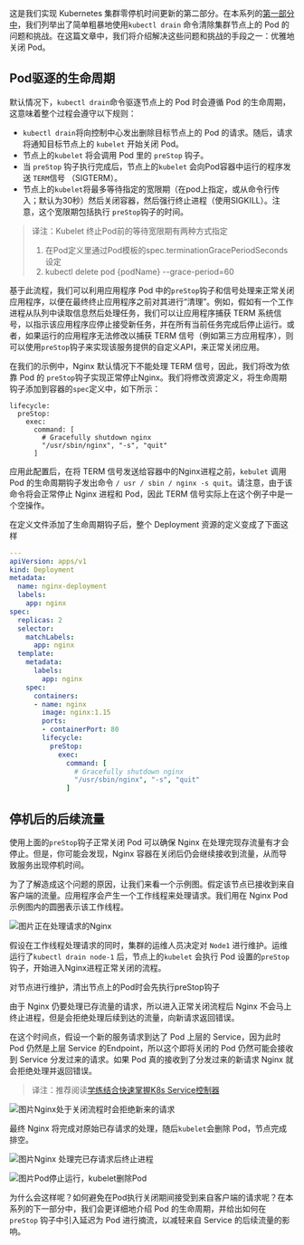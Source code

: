 这是我们实现 Kubernetes 集群零停机时间更新的第二部分。在本系列的[第一部分中](http://mp.weixin.qq.com/s?__biz=MzUzNTY5MzU2MA==&mid=2247487176&idx=1&sn=e3cb877a897fa24320f1820ceb80c4d0&chksm=fa80df5fcdf75649c1d517fabd265b37408654917bf6dfe8ffb35625387d0aef23e5516c0fe8&scene=21#wechat_redirect)，我们列举出了简单粗暴地使用`kubectl drain` 命令清除集群节点上的 Pod 的问题和挑战。在这篇文章中，我们将介绍解决这些问题和挑战的手段之一：优雅地关闭 Pod。

## Pod驱逐的生命周期

默认情况下，`kubectl drain`命令驱逐节点上的 Pod 时会遵循 Pod 的生命周期，这意味着整个过程会遵守以下规则：

- `kubectl drain`将向控制中心发出删除目标节点上的 Pod 的请求。随后，请求将通知目标节点上的 `kubelet` 开始关闭 Pod。
- 节点上的`kubelet` 将会调用 Pod 里的 `preStop` 钩子。
- 当 `preStop` 钩子执行完成后，节点上的`kubelet` 会向Pod容器中运行的程序发送 `TERM`信号 （SIGTERM）。
- 节点上的`kubelet`将最多等待指定的宽限期（在pod上指定，或从命令行传入；默认为30秒）然后关闭容器，然后强行终止进程（使用SIGKILL）。注意，这个宽限期包括执行 `preStop`钩子的时间。

> 译注：Kubelet 终止Pod前的等待宽限期有两种方式指定
>
> 1. 在Pod定义里通过Pod模板的spec.terminationGracePeriodSeconds 设定
> 2. kubectl delete pod {podName} --grace-period=60

基于此流程，我们可以利用应用程序 Pod 中的`preStop`钩子和信号处理来正常关闭应用程序，以便在最终终止应用程序之前对其进行“清理”。例如，假如有一个工作进程从队列中读取信息然后处理任务，我们可以让应用程序捕获 TERM 系统信号，以指示该应用程序应停止接受新任务，并在所有当前任务完成后停止运行。或者，如果运行的应用程序无法修改以捕获 TERM 信号（例如第三方应用程序），则可以使用`preStop`钩子来实现该服务提供的自定义API，来正常关闭应用。

在我们的示例中，Nginx 默认情况下不能处理 TERM 信号，因此，我们将改为依靠 Pod 的 `preStop`钩子实现正常停止Nginx。我们将修改资源定义，将生命周期钩子添加到容器的`spec`定义中，如下所示：

```
lifecycle:
  preStop:
    exec:
      command: [
        # Gracefully shutdown nginx
        "/usr/sbin/nginx", "-s", "quit"
      ]
```

应用此配置后，在将 TERM 信号发送给容器中的Nginx进程之前，`kebulet` 调用 Pod 的生命周期钩子发出命令 `/ usr / sbin / nginx -s quit`。请注意，由于该命令将会正常停止 Nginx 进程和 Pod，因此 TERM 信号实际上在这个例子中是一个空操作。

在定义文件添加了生命周期钩子后，整个 Deployment 资源的定义变成了下面这样

```yaml
---
apiVersion: apps/v1
kind: Deployment
metadata:
  name: nginx-deployment
  labels:
    app: nginx
spec:
  replicas: 2
  selector:
    matchLabels:
      app: nginx
  template:
    metadata:
      labels:
        app: nginx
    spec:
      containers:
      - name: nginx
        image: nginx:1.15
        ports:
        - containerPort: 80
        lifecycle:
          preStop:
            exec:
              command: [
                # Gracefully shutdown nginx
                "/usr/sbin/nginx", "-s", "quit"
              ]
```

## 停机后的后续流量

使用上面的`preStop`钩子正常关闭 Pod 可以确保 Nginx 在处理完现存流量有才会停止。但是，你可能会发现，Nginx 容器在关闭后仍会继续接收到流量，从而导致服务出现停机时间。

为了了解造成这个问题的原因，让我们来看一个示例图。假定该节点已接收到来自客户端的流量。应用程序会产生一个工作线程来处理请求。我们用在 Nginx Pod 示例图内的圆圈表示该工作线程。

![图片](https://mmbiz.qpic.cn/mmbiz_png/z4pQ0O5h0f5khlYtJDtMLXRb4XfQ6lFdGzD5F8Cq7yt2SibA6g7CWAUNGo3mLQSnWoVicRhTlrQvhKBhrwLcQXxg/640?wx_fmt=png&wxfrom=5&wx_lazy=1&wx_co=1)正在处理请求的Nginx

假设在工作线程处理请求的同时，集群的运维人员决定对 `Node1` 进行维护。运维运行了`kubectl drain node-1` 后，节点上的`kubelet` 会执行 Pod 设置的`preStop`钩子，开始进入Nginx进程正常关闭的流程。

对节点进行维护，清出节点上的Pod时会先执行preStop钩子

由于 Nginx 仍要处理已存流量的请求，所以进入正常关闭流程后 Nginx 不会马上终止进程，但是会拒绝处理后续到达的流量，向新请求返回错误。

在这个时间点，假设一个新的服务请求到达了 Pod 上层的 Service，因为此时 Pod 仍然是上层 Service 的Endpoint，所以这个即将关闭的 Pod 仍然可能会接收到 Service 分发过来的请求。如果 Pod 真的接收到了分发过来的新请求 Nginx 就会拒绝处理并返回错误。

> 译注：推荐阅读[学练结合快速掌握K8s Service控制器](https://mp.weixin.qq.com/s?__biz=MzUzNTY5MzU2MA==&mid=2247486082&idx=1&sn=42a9bc8fcfc9da09445e9e2f4cf2fb96&scene=21#wechat_redirect)

![图片](https://mmbiz.qpic.cn/mmbiz_png/z4pQ0O5h0f5khlYtJDtMLXRb4XfQ6lFdnNo8J18erYvwnEVN2MVe1j00V8f3S2E8GTicK0iaUzKcweEFXCngK9Qw/640?wx_fmt=png&wxfrom=5&wx_lazy=1&wx_co=1)Nginx处于关闭流程时会拒绝新来的请求

最终 Nginx 将完成对原始已存请求的处理，随后`kubelet`会删除 Pod，节点完成排空。

![图片](https://mmbiz.qpic.cn/mmbiz_png/z4pQ0O5h0f5khlYtJDtMLXRb4XfQ6lFdLuGgKnzyn9N4K8LMHQyJuQC3Pa8maGrm8A3hGabsNlicE3wu06aPT5w/640?wx_fmt=png&wxfrom=5&wx_lazy=1&wx_co=1)Nginx 处理完已存请求后终止进程

![图片](https://mmbiz.qpic.cn/mmbiz_png/z4pQ0O5h0f5khlYtJDtMLXRb4XfQ6lFdW5Wz32ZcicQexbadl3cZ710nJTRz4nsOQvbJLEV805wY27UbX4Bvwfg/640?wx_fmt=png&wxfrom=5&wx_lazy=1&wx_co=1)Pod停止运行，kubelet删除Pod

为什么会这样呢？如何避免在Pod执行关闭期间接受到来自客户端的请求呢？在本系列的下一部分中，我们会更详细地介绍 Pod 的生命周期，并给出如何在 `preStop` 钩子中引入延迟为 Pod 进行摘流，以减轻来自 Service 的后续流量的影响。